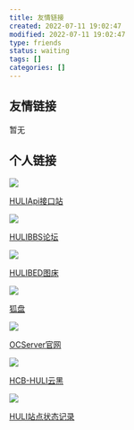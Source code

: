 ```yaml
---
title: 友情链接
created: 2022-07-11 19:02:47
modified: 2022-07-11 19:02:47
type: friends
status: waiting
tags: []
categories: []
---
```



## 友情链接

暂无

## 个人链接

![](http://82.157.165.201/favicon.ico)

[HULIApi接口站](http://82.157.165.201)

![](https://huliapi.xyz:83/view/img/logo.png)

[HULIBBS论坛](https://huliapi.xyz:83)

![](http://82.157.165.201:93/favicon.ico)

[HULIBED图床](http://82.157.165.201:93)

![](http://82.157.165.201:93/view.php/a6b200b975834a962efc3ed3b2808328.ico)

[狐盘](http://82.157.165.201:5212)



![](https://huliapi.xyz:85/oc.png)

[OCServer官网](https://huliapi.xyz:85)

![](http://82.157.165.201:89/favicon.ico)

[HCB-HULI云黑](http://82.157.165.201:89)

![](https://huliapi.xyz:90/favicon.ico)

[HULI站点状态记录](https://huliapi.xyz:90)

